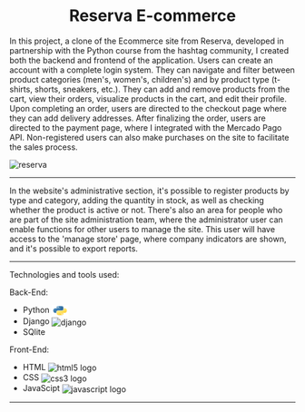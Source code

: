 <h1 align="center">Reserva E-commerce</h1>

<p>In this project, a clone of the Ecommerce site from Reserva, developed in partnership with the Python course from the hashtag community, I created both the backend and frontend of the application. Users can create an account with a complete login system. They can navigate and filter between product categories (men's, women's, children's) and by product type (t-shirts, shorts, sneakers, etc.). They can add and remove products from the cart, view their orders, visualize products in the cart, and edit their profile. Upon completing an order, users are directed to the checkout page where they can add delivery addresses. After finalizing the order, users are directed to the payment page, where I integrated with the Mercado Pago API. Non-registered users can also make purchases on the site to facilitate the sales process.</p>

![reserva](https://github.com/CassianoOliveira23/ecommerce/assets/130614345/df2a5e87-07ab-464f-9a40-caa83578fa90)


---

<p>In the website's administrative section, it's possible to register products by type and category, adding the quantity in stock, as well as checking whether the product is active or not. There's also an area for people who are part of the site administration team, where the administrator user can enable functions for other users to manage the site. This user will have access to the 'manage store' page, where company indicators are shown, and it's possible to export reports.
</p>

---

Technologies and tools used:

Back-End:
  - Python <img align="center" height="20" width="30" alt="js-icon"  src="https://raw.githubusercontent.com/devicons/devicon/master/icons/python/python-original.svg">
  - Django <img src="https://cdn.worldvectorlogo.com/logos/django.svg" align="center" alt="django" width="10" height="=10"/>
  - SQlite

Front-End:
  - HTML <img src="https://cdn.jsdelivr.net/gh/devicons/devicon/icons/html5/html5-original.svg" align="center" width="10" height="10" alt="html5 logo"  />
  - CSS <img src="https://cdn.jsdelivr.net/gh/devicons/devicon/icons/css3/css3-original.svg" align="center" width="10" height="10" alt="css3 logo"  />
  - JavaScipt <img src="https://cdn.jsdelivr.net/gh/devicons/devicon/icons/javascript/javascript-original.svg" align="center" width="10" height="10" alt="javascript logo"  />


---







 
 
